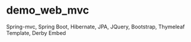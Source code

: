 # demo_web_mvc
Spring-mvc, Spring Boot, Hibernate, JPA, JQuery, Bootstrap, Thymeleaf Template, Derby Embed

